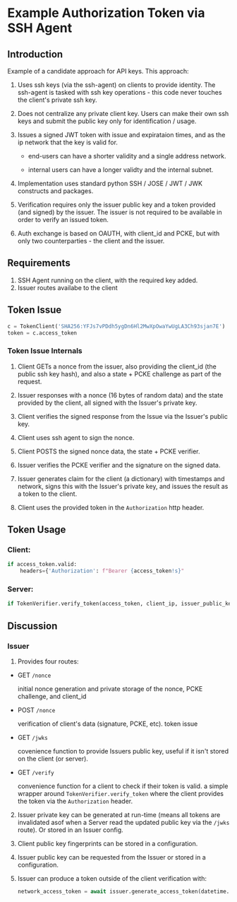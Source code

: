 # Example Authorization Token via SSH Agent


## Introduction

Example of a candidate approach for API keys. This approach:

1. Uses ssh keys (via the ssh-agent) on clients to provide identity. The ssh-agent is tasked with ssh key operations - this code never touches the client's private ssh key.

2. Does not centralize any private client key. Users can make their own ssh keys and submit the public key only for identification / usage.

3. Issues a signed JWT token with issue and expirataion times, and as the ip network that the key is valid for.

    - end-users can have a shorter validity and a single address network.

    - internal users can have a longer validty and the internal subnet.

4. Implementation uses standard python SSH / JOSE / JWT / JWK constructs and packages.

5. Verification requires only the issuer public key and a token provided (and signed) by the issuer. The issuer is not required to be available in order to verify an issued token.

5. Auth exchange is based on OAUTH, with client_id and PCKE, but with only two counterparties - the client and the issuer.


## Requirements

1. SSH Agent running on the client, with the required key added.
2. Issuer routes availabe to the client

## Token Issue

```python
c = TokenClient('SHA256:YFJs7vPDdh5ygDn6Hl2MwXpOwaYwUgLA3Ch93sjan7E')
token = c.access_token
```

### Token Issue Internals

1. Client GETs a nonce from the issuer, also providing the client_id (the public ssh key hash), and also a state + PCKE challenge as part of the request.

2. Issuer responses with a nonce (16 bytes of random data) and the state provided by the client, all signed with the Issuer's private key.

3. Client verifies the signed response from the Issue via the Issuer's public key.

3. Client uses ssh agent to sign the nonce.

4. Client POSTS the signed nonce data, the state + PCKE verifier.

5. Issuer verifies the PCKE verifier and the signature on the signed data.

6. Issuer generates claim for the client (a dictionary) with timestamps and network, signs this with the Issuer's private key, and issues the result as a token to the client.

7. Client uses the provided token in the `Authorization` http header.


## Token Usage

### Client:
```python
if access_token.valid:
    headers={'Authorization': f"Bearer {access_token!s}"
```

### Server:

```python
if TokenVerifier.verify_token(access_token, client_ip, issuer_public_key):
```


## Discussion

### Issuer

1. Provides four routes:

 - GET `/nonce`

    initial nonce generation and private storage of the nonce, PCKE challenge, and client_id

 - POST `/nonce`

    verification of client's data (signature, PCKE, etc). token issue

 - GET `/jwks`

    covenience function to provide Issuers public key, useful if it isn't stored on the client (or server).

 - GET `/verify`

    convenience function for a client to check if their token is valid. a simple wrapper around `TokenVerifier.verify_token` where the client provides the token via the `Authorization` header.

2. Issuer private key can be generated at run-time (means all tokens are invalidated asof when a Server read the updated public key via the `/jwks` route). Or stored in an Issuer config.

3. Client public key fingerprints can be stored in a configuration.

4. Issuer public key can be requested from the Issuer or stored in a configuration.

5. Issuer can produce a token outside of the client verification with:
    ```python
    network_access_token = await issuer.generate_access_token(datetime.timedelta(days=7), ipaddress.ip_network("10.0.0.0/16"))
    ```
